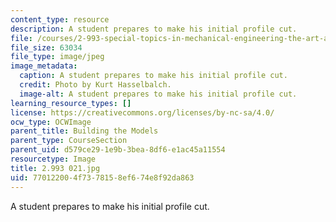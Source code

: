 ```yaml
---
content_type: resource
description: A student prepares to make his initial profile cut.
file: /courses/2-993-special-topics-in-mechanical-engineering-the-art-and-science-of-boat-design-january-iap-2007/770122004f7378158ef674e8f92da863_2993021.jpg
file_size: 63034
file_type: image/jpeg
image_metadata:
  caption: A student prepares to make his initial profile cut.
  credit: Photo by Kurt Hasselbalch.
  image-alt: A student prepares to make his initial profile cut.
learning_resource_types: []
license: https://creativecommons.org/licenses/by-nc-sa/4.0/
ocw_type: OCWImage
parent_title: Building the Models
parent_type: CourseSection
parent_uid: d579ce29-1e9b-3bea-8df6-e1ac45a11554
resourcetype: Image
title: 2.993 021.jpg
uid: 77012200-4f73-7815-8ef6-74e8f92da863
---
```

A student prepares to make his initial profile cut.